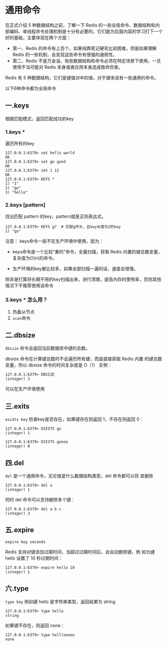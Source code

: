 # 通用命令
在正式介绍 5 种数据结构之前，了解⼀下 Redis 的⼀些全局命令、数据结构和内部编码、单线程命令处理机制是⼗分有必要的，它们能为后⾯内容的学习打下⼀个好的基础，主要体现在两个⽅⾯：
- 第⼀、Redis 的命令有上百个，如果纯靠死记硬背⽐较困难，但是如果理解 Redis 的⼀些机制，会发现这些命令有很强的通⽤性。
- 第⼆、Redis 不是万⾦油，有些数据结构和命令必须在特定场景下使⽤，⼀旦使⽤不当可能对 Redis 本⾝或者应⽤本⾝造成致命伤害。

Redis 有 5 种数据结构，它们是键值对中的值，对于键来说有⼀些通⽤的命令。

以下6种命令都为全局命令
## 一.keys
根据匹配模式，返回匹配成功的key

### 1.keys *   
遍历所有的key
```
127.0.0.1:6379> set hello world
OK
127.0.0.1:6379> set go good
OK
127.0.0.1:6379> set 1 12
OK
127.0.0.1:6379> KEYS *
1) "1"
2) "go"
3) "hello"

```
### 2.keys [pattern] 
找出匹配 pattern 的key，pattern就是正则表达式。
```
127.0.0.1:6379> KEYS g?  # 匹配g开头，且key长度为2的key
1) "go"
```
注意：
keys命令一般不在生产环境中使用，因为：
- keys命令是一个比较“重的”命令，全量扫描，获取 Redis 内置的键总数变量，复杂度为O(n)的命令。

- 生产环境的key都比较多，如果全部扫描一遍的话，速度会很慢。

除非是打算将长期不用的key扫描出来，进行清理，提高内存的使用率，否则其他情况下不推荐使用该命令

### 3.keys * 怎么用？
1. 热备从节点
2. `scan`命令

## 二.dbsize
`dbsize` 命令会返回当前数据库中键的总数。

dbsize 命令在计算键总数时不会遍历所有键，⽽是直接获取 Redis 内置
的键总数变量，所以 dbsize 命令的时间复杂度是 O（1）
实例：
```
127.0.0.1:6379> DBSIZE
(integer) 3
```
可以在生产环境使用
## 三.exits
`exidts key` 检查key是否存在，如果键存在则返回 1，不存在则返回 0：

```
127.0.0.1:6379> EXISTS go
(integer) 1

127.0.0.1:6379> EXISTS goooo
(integer) 0
```
## 四.del
`del` 是⼀个通⽤命令，⽆论值是什么数据结构类型，del 命令都可以将
其删除
```
127.0.0.1:6379> del a
(integer) 1
```
同时 del 命令可以⽀持删除多个键：
```
127.0.0.1:6379> del a b c
(integer) 3
```
## 五.expire
`expire key seconds`

Redis ⽀持对键添加过期时间，当超过过期时间后，会⾃动删除键，例
如为键 hello 设置了 10 秒过期时间：
```
127.0.0.1:6379> expire hello 10
(integer) 1
```

## 六.type
`type key`
例如键 hello 是字符串类型，返回结果为 string
```
127.0.0.1:6379> type hello
string
```
如果键不存在，则返回 none：
```
127.0.0.1:6379> type helllooooo   
none
```